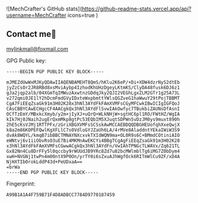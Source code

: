 ![MechCrafter's GitHub stats](https://github-readme-stats.vercel.app/api?username=MechCrafter icons=true
)

Contact me📮
---

mylinkmail@foxmail.com

GPG Public key:

```asc
-----BEGIN PGP PUBLIC KEY BLOCK-----

mJMEZdUwWxMJKyQDAwIIAQENBAMEHT8QmS/hKlu2K6eP/+Di+XDW4dzrNyS2dtEb
jyZzCsOr2JR8RBd8xsMviAybp4IzhodKhUHzDgeyLKtmKS/ClyDA48fusk6DJ6z1
gJa2jqp2alb/04XGmTqIMWuzAxwtnzGDdqJky2QJI2VEGhLgxZLM2GTr1g25A73L
v272qmi0JE1lY2hDcmFmdGVyIDxteWxpbmttYWlsQGZveG1haWwuY29tPojTBBMT
CgA7FiEEqZsaGk91m3H02K28x3hNl3AYdFkFAmXVMFsCGyMFCwkIBwICIgIGFQoJ
CAsCBBYCAwECHgcCF4AACgkQx3hNl3AYdFlSvwIAkOwfyc7TBukbiZAUNsDfAsnI
OCfTzEmY/MBxkcXmyb/y2m+jIyXJ+uQrQ+WLkNHjW+sgtHC6pl1RO/FWtHZ/WgIA
kIk7Hj0JNaih2ugErQxmMkp8gtPc53EQbIM5XJuqtSDPWn5vDzJM0ys9muxt890h
2hE5cKsVJMj1RTTPFx/zGriXBGXVMFsSCSskAwMCCAEBDQQDBGHEUofqhXxeQwjX
k8a2m86KOPEFQwlKgXFLlC7s0VdloGYJZaUh6LA/4rMVe8AladdntYEkaIWiW3S9
dvAk8WQYL/kmqB7ibBBCTMNAYNXcxvkTXIdWQN9ma+OL0R9s6C+BMmdCOtiniAIO
eWNtvj6v1iiObvRsO3uE7Bi4MKMnAwEKCYi4BBgTCgAgFiEEqZsaGk91m3H02K28
x3hNl3AYdFkFAmXVMFsCGwwACgkQx3hNl3AYdFn/VwIAhTPNGcTLWAVx/Zq621TL
Gx82Nn4Cu8DrFFy5l0qccby9rWUUdJB9YRc8Zd7u82bcMWlmblTg6iMG7Z0bDym4
xwH+NVGNj1twPn4m00ntX9P0On/yrTY0i6sZxuAJhWgfOck6RITmWlCu9ZF/xD4A
NjHXTIb0rokLddP43d+PeUDxaA==
=brWa
-----END PGP PUBLIC KEY BLOCK-----
```

Fingerprint: 

```
A99B1A1A4F759B71F4D8ADBCC7784D9770187459
```